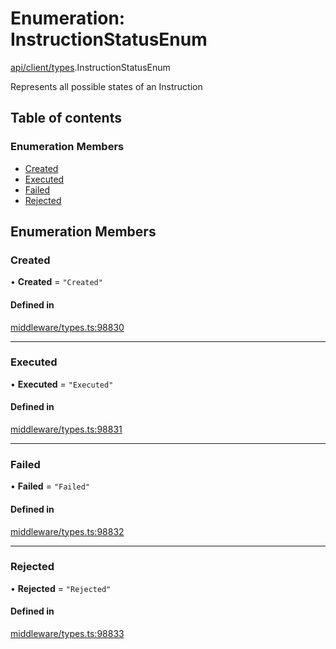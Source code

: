 # Enumeration: InstructionStatusEnum

[api/client/types](../wiki/api.client.types).InstructionStatusEnum

Represents all possible states of an Instruction

## Table of contents

### Enumeration Members

- [Created](../wiki/api.client.types.InstructionStatusEnum#created)
- [Executed](../wiki/api.client.types.InstructionStatusEnum#executed)
- [Failed](../wiki/api.client.types.InstructionStatusEnum#failed)
- [Rejected](../wiki/api.client.types.InstructionStatusEnum#rejected)

## Enumeration Members

### Created

• **Created** = ``"Created"``

#### Defined in

[middleware/types.ts:98830](https://github.com/PolymeshAssociation/polymesh-sdk/blob/9a8715021/src/middleware/types.ts#L98830)

___

### Executed

• **Executed** = ``"Executed"``

#### Defined in

[middleware/types.ts:98831](https://github.com/PolymeshAssociation/polymesh-sdk/blob/9a8715021/src/middleware/types.ts#L98831)

___

### Failed

• **Failed** = ``"Failed"``

#### Defined in

[middleware/types.ts:98832](https://github.com/PolymeshAssociation/polymesh-sdk/blob/9a8715021/src/middleware/types.ts#L98832)

___

### Rejected

• **Rejected** = ``"Rejected"``

#### Defined in

[middleware/types.ts:98833](https://github.com/PolymeshAssociation/polymesh-sdk/blob/9a8715021/src/middleware/types.ts#L98833)
